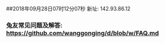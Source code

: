 ##2018年09月28日07时12分07秒 新址: 142.93.86.12
### 兔友常见问题及解答: https://github.com/wanggonging/d/blob/w/FAQ.md
